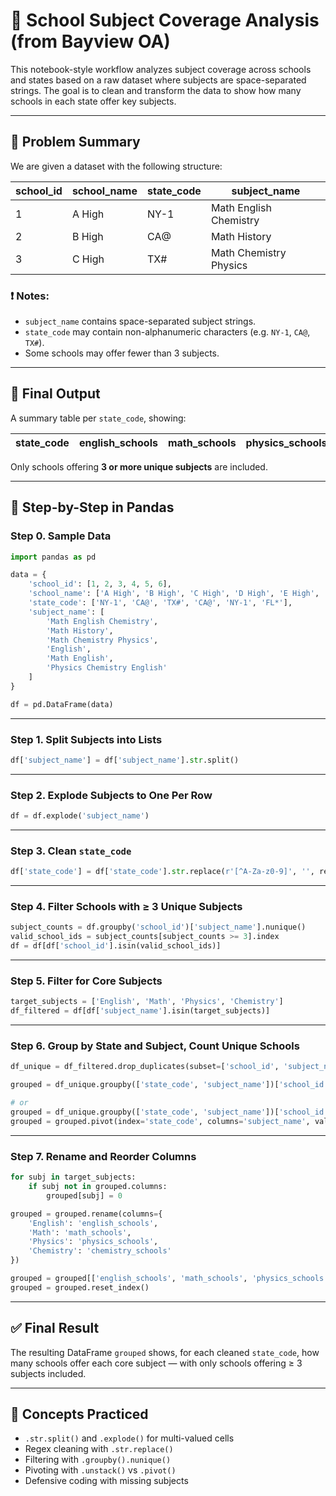 
# 🏫 School Subject Coverage Analysis (from Bayview OA)

This notebook-style workflow analyzes subject coverage across schools and states based on a raw dataset where subjects are space-separated strings. The goal is to clean and transform the data to show how many schools in each state offer key subjects.

---

## 📄 Problem Summary

We are given a dataset with the following structure:

| school_id | school_name | state_code | subject_name             |
|-----------|-------------|------------|---------------------------|
| 1         | A High      | NY-1       | Math English Chemistry    |
| 2         | B High      | CA@        | Math History              |
| 3         | C High      | TX#        | Math Chemistry Physics    |

### ❗ Notes:
- `subject_name` contains space-separated subject strings.
- `state_code` may contain non-alphanumeric characters (e.g. `NY-1`, `CA@`, `TX#`).
- Some schools may offer fewer than 3 subjects.

---

## 🎯 Final Output

A summary table per `state_code`, showing:

| state_code | english_schools | math_schools | physics_schools | chemistry_schools |
|------------|------------------|--------------|------------------|--------------------|

Only schools offering **3 or more unique subjects** are included.

---

## 🧪 Step-by-Step in Pandas

### Step 0. Sample Data

```python
import pandas as pd

data = {
    'school_id': [1, 2, 3, 4, 5, 6],
    'school_name': ['A High', 'B High', 'C High', 'D High', 'E High', 'F High'],
    'state_code': ['NY-1', 'CA@', 'TX#', 'CA@', 'NY-1', 'FL*'],
    'subject_name': [
        'Math English Chemistry',
        'Math History',
        'Math Chemistry Physics',
        'English',
        'Math English',
        'Physics Chemistry English'
    ]
}

df = pd.DataFrame(data)
```

---

### Step 1. Split Subjects into Lists

```python
df['subject_name'] = df['subject_name'].str.split()
```

---

### Step 2. Explode Subjects to One Per Row

```python
df = df.explode('subject_name')
```

---

### Step 3. Clean `state_code`

```python
df['state_code'] = df['state_code'].str.replace(r'[^A-Za-z0-9]', '', regex=True)
```

---

### Step 4. Filter Schools with ≥ 3 Unique Subjects

```python
subject_counts = df.groupby('school_id')['subject_name'].nunique()
valid_school_ids = subject_counts[subject_counts >= 3].index
df = df[df['school_id'].isin(valid_school_ids)]
```

---

### Step 5. Filter for Core Subjects

```python
target_subjects = ['English', 'Math', 'Physics', 'Chemistry']
df_filtered = df[df['subject_name'].isin(target_subjects)]
```

---

### Step 6. Group by State and Subject, Count Unique Schools

```python
df_unique = df_filtered.drop_duplicates(subset=['school_id', 'subject_name'])

grouped = df_unique.groupby(['state_code', 'subject_name'])['school_id']     .nunique().unstack(fill_value=0)

# or
grouped = df_unique.groupby(['state_code', 'subject_name'])['school_id'].agg('count').reset_index()
grouped = grouped.pivot(index='state_code', columns='subject_name', values='school_id').fillna(0).astype(int)
```

---

### Step 7. Rename and Reorder Columns

```python
for subj in target_subjects:
    if subj not in grouped.columns:
        grouped[subj] = 0

grouped = grouped.rename(columns={
    'English': 'english_schools',
    'Math': 'math_schools',
    'Physics': 'physics_schools',
    'Chemistry': 'chemistry_schools'
})

grouped = grouped[['english_schools', 'math_schools', 'physics_schools', 'chemistry_schools']]
grouped = grouped.reset_index()
```

---

## ✅ Final Result

The resulting DataFrame `grouped` shows, for each cleaned `state_code`, how many schools offer each core subject — with only schools offering ≥ 3 subjects included.

---

## 📌 Concepts Practiced

- `.str.split()` and `.explode()` for multi-valued cells
- Regex cleaning with `.str.replace()`
- Filtering with `.groupby().nunique()`
- Pivoting with `.unstack()` vs `.pivot()`
- Defensive coding with missing subjects
 
